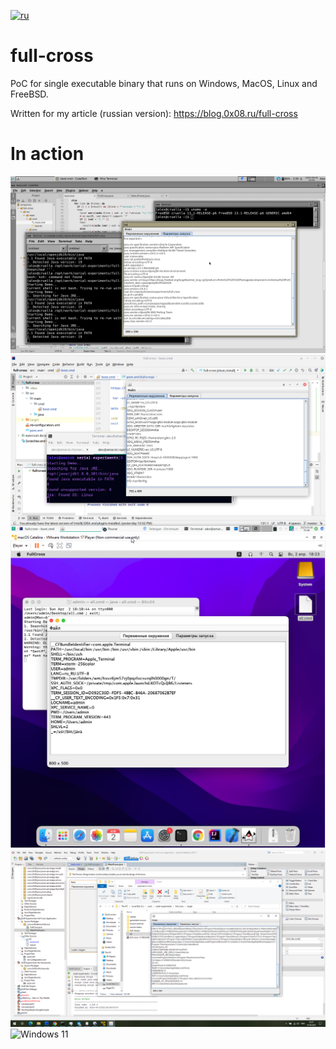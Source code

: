 
[![ru](https://img.shields.io/badge/lang-ru-red.svg)](https://github.com/alex0x08/full-cross/blob/main/README.ru.md)


# full-cross
PoC for single executable binary that runs on Windows, MacOS, Linux and FreeBSD.

Written for my article (russian version): https://blog.0x08.ru/full-cross

# In action

![FreeBSD](https://github.com/alex0x08/full-cross/blob/main/images/run-freebsd.png?raw=true)
![Linux](https://github.com/alex0x08/full-cross/blob/main/images/run-linux.png?raw=true)
![MacOS](https://github.com/alex0x08/full-cross/blob/main/images/run-macos.png?raw=true)
![Windows 10](https://github.com/alex0x08/full-cross/blob/main/images/run-windows10.png?raw=true)
![Windows 11](https://github.com/alex0x08/full-cross/blob/main/images/run-windows11.png?raw=true)
